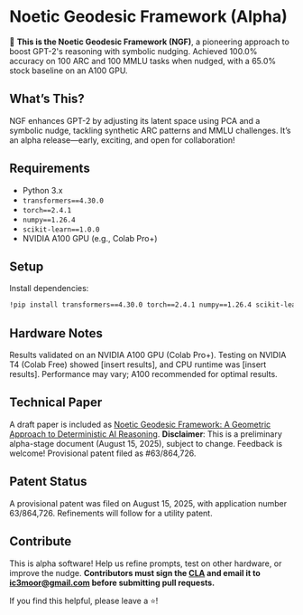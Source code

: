 # Noetic Geodesic Framework (Alpha)
🚀 **This is the Noetic Geodesic Framework (NGF)**, a pioneering approach to boost GPT-2's reasoning with symbolic nudging. Achieved 100.0% accuracy on 100 ARC and 100 MMLU tasks when nudged, with a 65.0% stock baseline on an A100 GPU.

## What’s This?
NGF enhances GPT-2 by adjusting its latent space using PCA and a symbolic nudge, tackling synthetic ARC patterns and MMLU challenges. It’s an alpha release—early, exciting, and open for collaboration!

## Requirements
- Python 3.x
- `transformers==4.30.0`
- `torch==2.4.1`
- `numpy==1.26.4`
- `scikit-learn==1.0.0`
- NVIDIA A100 GPU (e.g., Colab Pro+)

## Setup
Install dependencies:
```bash
!pip install transformers==4.30.0 torch==2.4.1 numpy==1.26.4 scikit-learn==1.0.0
```

## Hardware Notes
Results validated on an NVIDIA A100 GPU (Colab Pro+). Testing on NVIDIA T4 (Colab Free) showed [insert results], and CPU runtime was [insert results]. Performance may vary; A100 recommended for optimal results.

## Technical Paper
A draft paper is included as [Noetic Geodesic Framework: A Geometric Approach to Deterministic AI Reasoning](docs/article_v8.pdf). **Disclaimer**: This is a preliminary alpha-stage document (August 15, 2025), subject to change. Feedback is welcome! Provisional patent filed as #63/864,726.

## Patent Status
A provisional patent was filed on August 15, 2025, with application number 63/864,726. Refinements will follow for a utility patent.

## Contribute
This is alpha software! Help us refine prompts, test on other hardware, or improve the nudge. **Contributors must sign the [CLA](CLA.md) and email it to ic3moor@gmail.com before submitting pull requests.**

If you find this helpful, please leave a ⭐!
